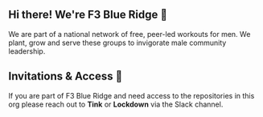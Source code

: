 ## Hi there! We're F3 Blue Ridge 👋

We are part of a national network of free, peer-led workouts for men. We plant, grow and serve these groups to invigorate male community leadership.

## Invitations & Access 🔐
If you are part of F3 Blue Ridge and need access to the repositories in this org please reach out to **Tink** or **Lockdown** via the Slack channel. 

